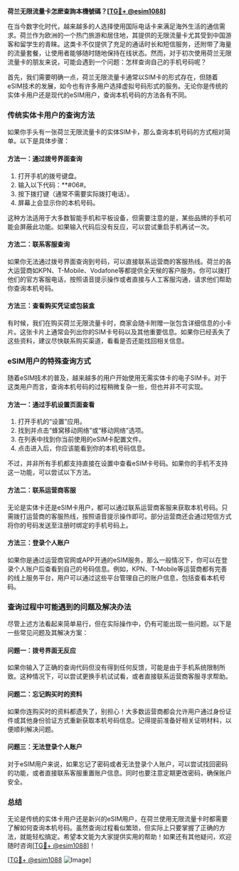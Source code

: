**荷兰无限流量卡怎麽查詢本機號碼？[[TG💪+ @esim1088](https://t.me/s/esim1088)]**

在当今数字化时代，越来越多的人选择使用国际电话卡来满足海外生活的通信需求。荷兰作为欧洲的一个热门旅游和居住地，其提供的无限流量卡尤其受到中国游客和留学生的青睐。这类卡不仅提供了充足的通话时长和短信服务，还附带了海量的流量套餐，让使用者能够随时随地保持在线状态。然而，对于初次使用荷兰无限流量卡的朋友来说，可能会遇到一个问题：怎样查询自己的手机号码呢？

首先，我们需要明确一点，荷兰无限流量卡通常以SIM卡的形式存在，但随着eSIM技术的发展，如今也有许多用户选择虚拟号码形式的服务。无论你是传统的实体卡用户还是现代的eSIM用户，查询本机号码的方法各有不同。

### 传统实体卡用户的查询方法

如果你手头有一张荷兰无限流量卡的实体SIM卡，那么查询本机号码的方式相对简单。以下是具体步骤：

#### 方法一：通过拨号界面查询
1. 打开手机的拨号键盘。
2. 输入以下代码：**#06#。
3. 按下拨打键（通常不需要实际拨打电话）。
4. 屏幕上会显示你的本机号码。

这种方法适用于大多数智能手机和平板设备，但需要注意的是，某些品牌的手机可能会屏蔽此功能。如果输入代码后没有反应，可以尝试重启手机再试一次。

#### 方法二：联系客服查询
如果你无法通过拨号界面查询到号码，可以直接联系运营商的客服热线。荷兰的各大运营商如KPN、T-Mobile、Vodafone等都提供全天候的客户服务。你可以拨打他们的官方客服电话，按照语音提示操作或者直接与人工客服沟通，请求他们帮助你查询本机号码。

#### 方法三：查看购买凭证或包装盒
有时候，我们在购买荷兰无限流量卡时，商家会随卡附赠一张包含详细信息的小卡片。这张卡片上通常会列出你的SIM卡号码以及其他重要信息。如果你已经丢失了这些资料，建议尽快联系购买渠道，看看是否还能找回相关信息。

### eSIM用户的特殊查询方式

随着eSIM技术的普及，越来越多的用户开始使用无需实体卡的电子SIM卡。对于这类用户而言，查询本机号码的过程稍微复杂一些，但也并非不可实现。

#### 方法一：通过手机设置页面查看
1. 打开手机的“设置”应用。
2. 找到并点击“蜂窝移动网络”或“移动网络”选项。
3. 在列表中找到你当前使用的eSIM卡配置文件。
4. 点击进入后，你应该能看到你的本机号码信息。

不过，并非所有手机都支持直接在设置中查看eSIM卡号码。如果你的手机不支持这一功能，可以尝试以下方法。

#### 方法二：联系运营商客服
无论是实体卡还是eSIM卡用户，都可以通过联系运营商客服来获取本机号码。只需拨打运营商的客服热线，按照语音提示操作即可。部分运营商还会通过短信方式将你的号码发送至注册时绑定的手机号码上。

#### 方法三：登录个人账户
如果你是通过运营商官网或APP开通的eSIM服务，那么一般情况下，你可以在登录个人账户后查看到自己的号码信息。例如，KPN、T-Mobile等运营商都有完善的线上服务平台，用户可以通过这些平台管理自己的账户信息，包括查看本机号码。

### 查询过程中可能遇到的问题及解决办法

尽管上述方法看起来简单易行，但在实际操作中，仍有可能出现一些问题。以下是一些常见问题及其解决方案：

#### 问题一：拨号界面无反应
如果你输入了正确的查询代码但没有得到任何反馈，可能是由于手机系统限制所致。这种情况下，可以尝试更换手机试试看，或者直接联系运营商客服寻求帮助。

#### 问题二：忘记购买时的资料
如果你连购买时的资料都遗失了，别担心！大多数运营商都会允许用户通过身份证件或其他身份验证方式重新获取本机号码信息。记得提前准备好相关证明材料，以便顺利解决问题。

#### 问题三：无法登录个人账户
对于eSIM用户来说，如果忘记了密码或者无法登录个人账户，可以尝试找回密码的功能，或者直接联系客服重置账户信息。同时也要注意定期更改密码，确保账户安全。

### 总结

无论是传统的实体卡用户还是新兴的eSIM用户，在荷兰使用无限流量卡时都需要了解如何查询本机号码。虽然查询过程看似繁琐，但实际上只要掌握了正确的方法，就能轻松搞定。希望本文能为大家提供实用的帮助！如果还有其他疑问，欢迎随时咨询[[TG💪+ @esim1088](https://t.me/s/esim1088)]！

[[TG💪+ @esim1088](https://t.me/s/esim1088) ![Image](https://i.postimg.cc/4NQfJmqS/Snipaste-2025-05-13-00-14-12.png)]